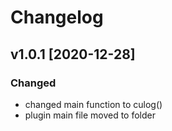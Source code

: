 # Changelog

## v1.0.1 [2020-12-28]
### Changed
- changed main function to culog()
- plugin main file moved to folder
